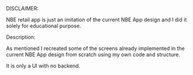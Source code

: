 DISCLAIMER: 

NBE retail app is just an imitation of the current NBE App design and I did it solely for educational purpose. 

Description: 

As mentioned I recreated some of the screens already implemented in the current NBE App design from scratch
using my own code and structure.

It is only a UI with no backend. 



